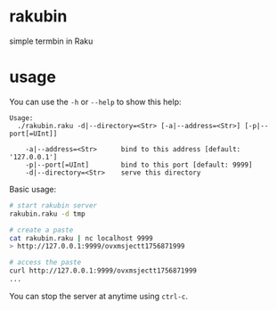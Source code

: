 # rakubin

simple termbin in Raku

# usage

You can use the `-h` or `--help` to show this help:

```
Usage:
  ./rakubin.raku -d|--directory=<Str> [-a|--address=<Str>] [-p|--port[=UInt]]

    -a|--address=<Str>      bind to this address [default: '127.0.0.1']
    -p|--port[=UInt]        bind to this port [default: 9999]
    -d|--directory=<Str>    serve this directory
```

Basic usage:

```bash
# start rakubin server
rakubin.raku -d tmp

# create a paste
cat rakubin.raku | nc localhost 9999
> http://127.0.0.1:9999/ovxmsjectt1756871999

# access the paste
curl http://127.0.0.1:9999/ovxmsjectt1756871999
...
```

You can stop the server at anytime using `ctrl-c`.
